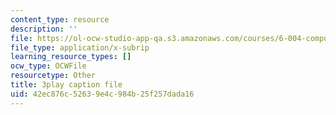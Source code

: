 ```yaml
---
content_type: resource
description: ''
file: https://ol-ocw-studio-app-qa.s3.amazonaws.com/courses/6-004-computation-structures-spring-2017/42ec876c52639e4c984b25f257dada16_yRvgtY49eXE.srt
file_type: application/x-subrip
learning_resource_types: []
ocw_type: OCWFile
resourcetype: Other
title: 3play caption file
uid: 42ec876c-5263-9e4c-984b-25f257dada16
---
```

